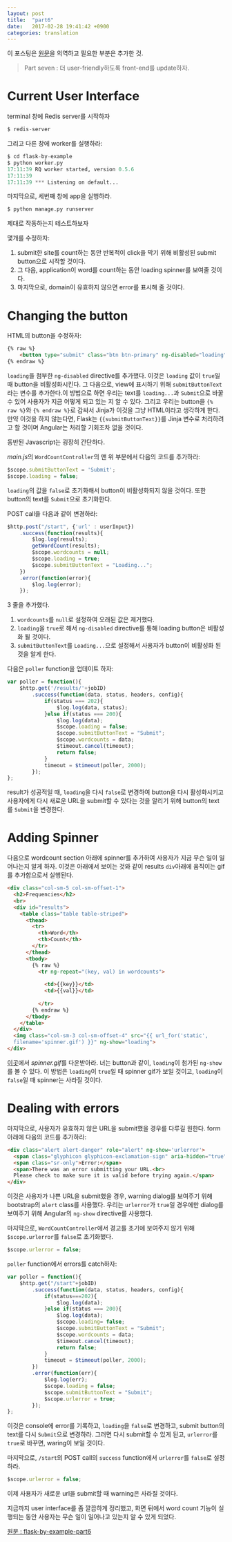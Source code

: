 ```yaml
---
layout: post
title:  "part6"
date:   2017-02-28 19:41:42 +0900
categories: translation
---
```


이 포스팅은 [원문](https://realpython.com/blog/python/flask-by-example-updating-the-ui/)을 의역하고 필요한 부분은 추가한 것.


> Part seven : 더 user-friendly하도록 front-end를 update하자.

# Current User Interface

terminal 창에 Redis server를 시작하자
```python
$ redis-server
```

그리고 다른 창에 worker를 실행하라:
```python
$ cd flask-by-example
$ python worker.py 
17:11:39 RQ worker started, version 0.5.6
17:11:39
17:11:39 *** Listening on default...
```

마지막으로, 세번째 창에 app을 실행하라.
```python
$ python manage.py runserver
```

제대로 작동하는지 테스트하보자

몇개를 수정하자:
1. submit한 site를 count하는 동안 반복적이 click을 막기 위해 비활성된 submit button으로 시작할 것이다.
2. 그 다음, application이 word를 count하는 동안 loading spinner를 보여줄 것이다. 
3. 마지막으로, domain이 유효하지 않으면 error를 표시해 줄 것이다.

# Changing the button 

HTML의 button을 수정하자:
```html 
{% raw %}
    <button type="submit" class="btn btn-primary" ng-disabled="loading">{{submitButtonText}}</button>
{% endraw %}
```

`loading`을 첨부한 `ng-disabled` directive를 추가했다. 이것은 `loading` 값이 `true`일 때 button을 비활성화시킨다.
그 다음으로, view에 표시하기 위해 `submitButtonText`라는 변수를 추가한다.이 방법으로 하면 우리는 text를 `loading...`과 `Submit`으로 바꿀 수 있어 사용자가 지금 어떻게 되고 있는 지 알 수 있다.
그리고 우리는 button을 `{% raw %}`와 `{% endraw %}`로 감싸서 Jinja가 이것을 그냥 HTML이라고 생각하게 한다. 
만약 이것을 하지 않는다면, Flask는 `{{submitButtonText}}`를 Jinja 변수로 처리하려고 할 것이며 Angular는 처리할 기회조차 없을 것이다.

동반된 Javascript는 굉장히 간단하다.

*main.js*의 `WordCountController`의 맨 위 부분에서 다음의 코드를 추가하라:
```javascript 
$scope.submitButtonText = 'Submit';
$scope.loading = false;
```

`loading`의 값을 `false`로 초기화해서 button이 비활성화되지 않을 것이다. 또한 button의 text를 `Submit`으로 초기화한다.

POST call을 다음과 같이 변경하라:
```javascript
$http.post("/start", {'url' : userInput})
    .success(function(results){
        $log.log(results);
        getWordCount(results);
        $scope.wordcounts = null;
        $scope.loading = true;
        $scope.submitButtonText = "Loading...";
    })
    .error(function(error){
        $log.log(error);
    });
```

3 줄을 추가했다.
1. `wordcounts`를 `null`로 설정하여 오래된 값은 제거했다.
2. `loading`을 `true`로 해서 `ng-disabled` directive를 통해 loading button은 비활성화 될 것이다.
3. `submitButtonText`를 `Loading...`으로 설정해서 사용자가 button이 비활성화 된 것을 알게 한다.

다음은 `poller` function을 업데이트 하자:
```javascript
var poller = function(){
    $http.get('/results/'+jobID)
        .success(function(data, status, headers, config){
            if(status === 202){
                $log.log(data, status);
            }else if(status === 200){
                $log.log(data);
                $scope.loading = false;
                $scope.submitButtonText = "Submit";
                $scope.wordcounts = data;
                $timeout.cancel(timeout);
                return false;
            }
            timeout = $timeout(poller, 2000);
        });
};
```
result가 성공적일 때, `loading`을 다시 `false`로 변경하여 button을 다시 활성화시키고 
사용자에게 다시 새로운 URL을 submit할 수 있다는 것을 알리기 위해 button의 text를 `Submit`을 변경한다.

# Adding Spinner 

다음으로 wordcount section 아래에 spinner를 추가하여 사용자가 지금 무슨 일이 일어나는지 알게 하자. 
이것은 아래에서 보이는 것와 같이 results `div`아래에 움직이는 gif를 추가함으로서 실행된다.

```html
<div class="col-sm-5 col-sm-offset-1">
  <h2>Frequencies</h2>
  <br>
  <div id="results">
    <table class="table table-striped">
      <thead>
        <tr>
          <th>Word</th>
          <th>Count</th>
        </tr>
      </thead>
      <tbody>
        {% raw %}
          <tr ng-repeat="(key, val) in wordcounts">
            
            <td>{{key}}</td>
            <td>{{val}}</td>
            
          </tr>
        {% endraw %}
      </tbody>
    </table>
  </div>
  <img class="col-sm-3 col-sm-offset-4" src="{{ url_for('static',
  filename='spinner.gif') }}" ng-show="loading">
</div>
```

[이곳](https://github.com/realpython/flask-by-example/tree/master/static)에서 *spinner.gif*를 다운받아라.
너는 button과 같이, `loading`이 첨가된 `ng-show`를 볼 수 있다. 이 방법은 `loading`이 `true`일 때 spinner gif가 보일 것이고,
`loading`이 `false`일 때 spinner는 사라질 것이다.

# Dealing with errors

마지막으로, 사용자가 유효하지 않은 URL을 submit했을 경우를 다루길 원한다. 
form 아래에 다음의 코드를 추가하라:
```html
<div class="alert alert-danger" role="alert" ng-show='urlerror'>
  <span class="glyphicon glyphicon-exclamation-sign" aria-hidden="true"></span>
  <span class="sr-only">Error:</span>
  <span>There was an error submitting your URL.<br>
  Please check to make sure it is valid before trying again.</span>
</div>
```
이것은 사용자가 나쁜 URL을 submit했을 경우, warning dialog를 보여주기 위해 bootstrap의 `alert` class를 사용했다. 
우리는 `urlerror`가 `true`일 경우에만 dialog를 보여주기 위해 Angular의 `ng-show` directive를 사용했다.

마지막으로, `WordCountController`에서 경고를 초기에 보여주지 않기 위해 `$scope.urlerror`를 `false`로 초기화했다. 

```javascript
$scope.urlerror = false;
```

`poller` function에서 errors를 catch하자:
```javascript
var poller = function(){
    $http.get("/start"+jobID)
        .success(function(data, status, headers, config){
            if(status===202){
                $log.log(data);
            }else if(status === 200){
                $log.log(data);
                $scope.loading= false;
                $scope.submitButtonText = "Submit";
                $scope.wordcounts = data;
                $timeout.cancel(timeout);
                return false;
            }
            timeout = $timeout(poller, 2000);
        })
        .error(function(err){
            $log.log(err);
            $scope.loading = false;
            $scope.submitButtonText = "Submit";
            $scope.urlerror = true;
        });
};
```

이것은 console에 error를 기록하고, `loading`을 `false`로 변경하고, submit button의 text를 다시 `Submit`으로 변경하라.
그러면 다시 submit할 수 있게 된고, `urlerror`를 `true`로 바꾸면, waring이 보일 것이다.

마지막으로, `/start`의 POST call의 `success` function에서 `urlerror`를 `false`로 설정하라.

```javascript
$scope.urlerror = false;
```

이제 사용자가 새로운 url을 submit할 때 warning은 사라질 것이다.

지금까지 user interface를 좀 깔끔하게 정리했고, 화면 뒤에서 word count 기능이 실행되는 동안 사용자는 무슨 일이 일어나고 있는지 알 수 있게 되었다.



[원문 : flask-by-example-part6](https://realpython.com/blog/python/flask-by-example-updating-the-ui/)